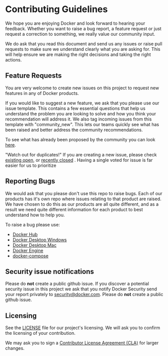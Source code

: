 # Contributing Guidelines

We hope you are enjoying Docker and look forward to hearing your feedback. Whether you want to raise a bug report, a feature request or just request a correction to something, we really value our community input.

We do ask that you read this document and send us any issues or raise pull requests to make sure we understand clearly what you are asking for. This will help ensure we are making the right decisions and taking the right actions.

## Feature Requests

You are very welcome to create new issues on this project to request new features in any of Docker products.

If you would like to suggest a new feature, we ask that you please use our issue template. This contains a few essential questions that help us understand the problem you are looking to solve and how you think your recommendation will address it. We also tag incoming issues from this template with "community_new". This lets our teams quickly see what has been raised and better address the community recommendations.

To see what has already been proposed by the community you can look [here](https://github.com/docker/docker-roadmap/labels/community_new).

"Watch out for duplicates!" If you are creating a new issue, please check [existing open](https://github.com/docker/docker-roadmap/issues), or [recently closed](https://github.com/docker/docker-roadmap/issues?utf8=%E2%9C%93&q=is%3Aissue%20is%3Aclosed%20) . Having a single voted for issue is far easier for us to prioritize 

## Reporting Bugs

We would ask that you please don't use this repo to raise bugs. Each of our products has it's own repo where issues relating to that product are raised. We have chosen to do this as our products are all quite different, and as a result we need quite different information for each product to best understand how to help you.

To raise a bug please use:
* [Docker Hub](https://github.com/docker/hub-feedback/issues/new)
* [Docker Desktop Windows](https://github.com/docker/for-win/issues/new)
* [Docker Desktop Mac](https://github.com/docker/for-mac/issues/new)
* [Docker Engine](https://github.com/docker/for-linux/issues/new)
* [docker-compose](https://github.com/docker/compose/issues/new)



## Security issue notifications
Please do **not** create a public github issue.
If you discover a potential security issue in this project we ask that you notify Docker Security send your report privately to security@docker.com. Please do **not** create a public github issue.


## Licensing

See the [LICENSE](https://github.com/docker/docker-roadmap/blob/master/LICENSE) file for our project's licensing. We will ask you to confirm the licensing of your contribution.

We may ask you to sign a [Contributor License Agreement (CLA)](http://en.wikipedia.org/wiki/Contributor_License_Agreement) for larger changes.
